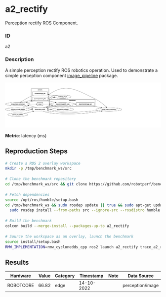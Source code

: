 # a2_rectify

Perception rectify ROS Component.

### ID
a2

### Description
A simple perception rectify ROS robotics operation. Used to demonstrate a simple perception component [image_pipeline](https://github.com/ros-perception/image_pipeline) package.


![](../../../imgs/a2_rectify.svg)

**Metric**: latency (ms)

## Reproduction Steps

```bash
# Create a ROS 2 overlay workspace
mkdir -p /tmp/benchmark_ws/src

# Clone the benchmark repository
cd /tmp/benchmark_ws/src && git clone https://github.com/robotperf/benchmarks

# Fetch dependencies
source /opt/ros/humble/setup.bash
cd /tmp/benchmark_ws && sudo rosdep update || true && sudo apt-get update &&
  sudo rosdep install --from-paths src --ignore-src --rosdistro humble -y

# Build the benchmark
colcon build --merge-install --packages-up-to a2_rectify

# Source the workspace as an overlay, launch the benchmark
source install/setup.bash
RMW_IMPLEMENTATION=rmw_cyclonedds_cpp ros2 launch a2_rectify trace_a2_rectify.launch.py

```

## Results

| Hardware | Value | Category | Timestamp | Note | Data Source |
| --- | --- | --- | --- | --- | --- |
| ROBOTCORE | 66.82 | edge | 14-10-2022 |  | perception/image |

